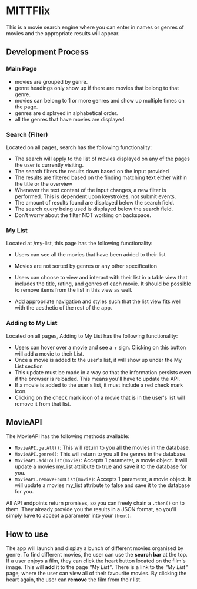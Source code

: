# MITTFlix 

This is a movie search engine where you can enter in names or genres of movies and the appropriate results will appear. 

## Development Process

### Main Page

- movies are grouped by genre.
- genre headings only show up if there are movies that belong to that genre.
- movies can belong to 1 or more genres and show up multiple times on the page.
- genres are displayed in alphabetical order.
- all the genres that have movies are displayed.

### Search (Filter)

Located on all pages, search has the following functionality:

- The search will apply to the list of movies displayed on any of the pages the user is currently visiting.
- The search filters the results down based on the input provided
- The results are filtered based on the finding matching text either within the title or the overview
- Whenever the text content of the input changes, a new filter is performed. This is dependent upon keystrokes, not submit events.
- The amount of results found are displayed below the search field.
- The search query being used is displayed below the search field.
- Don't worry about the filter NOT working on backspace.

### My List

Located at /my-list, this page has the following functionality:

- Users can see all the movies that have been added to their list
- Movies are not sorted by genres or any other specification

- Users can choose to view and interact with their list in a table view that includes the title, rating, and genres of each movie. It should be possible to remove items from the list in this view as well.
- Add appropriate navigation and styles such that the list view fits well with the aesthetic of the rest of the app.

### Adding to My List

Located on all pages, Adding to My List has the following functionality:

- Users can hover over a movie and see a + sign. Clicking on this button will add a movie to their List.
- Once a movie is added to the user's list, it will show up under the My List section
- This update must be made in a way so that the information persists even if the browser is reloaded. This means you'll have to update the API.
- If a movie is added to the user's list, it must include a red check mark icon.
- Clicking on the check mark icon of a movie that is in the user's list will remove it from that list.

## MovieAPI

The MovieAPI has the following methods available:

- `MovieAPI.getAll()`: This will return to you all the movies in the database.
- `MovieAPI.genre()`: This will return to you all the genres in the database.
- `MovieAPI.addToList(movie)`: Accepts 1 parameter, a movie object. It will update a movies my_list attribute to true and save it to the database for you.
- `MovieAPI.removeFromList(movie)`: Accepts 1 parameter, a movie object. It will update a movies my_list attribute to false and save it to the database for you.

All API endpoints return promises, so you can freely chain a `.then()` on to them. They already provide you the results in a JSON format, so you'll simply have to accept a parameter into your `then()`.

## How to use
The app will launch and display a bunch of different movies organised by genre. 
To find different movies, the user can use the **search bar** at the top.
If a user enjoys a film, they can click the heart button located on the film's image. This will **add** it to the page *"My List"*.
There is a link to the *"My List"* page, where the user can view all of their favourite movies.
By clicking the heart again, the user can **remove** the film from their list. 

